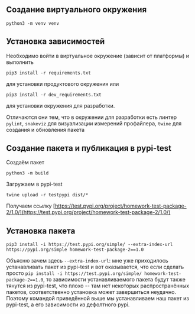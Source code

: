 ## Создание виртуального окружения

```shell
python3 -m venv venv
```

## Установка зависимостей

Необходимо войти в виртуальное окружение (зависит от платформы) и выполнить

```shell
pip3 install -r requirements.txt   
```

для установки продуктового окружения или

```shell
pip3 install -r dev_requirements.txt   
```

для установки окружения для разработки.

Отличаются они тем, что в окружении для разработки есть линтер `pylint`, `snakeviz` для визуализации измерений
профайлера, `twine` для создания и обновления пакета

## Создание пакета и публикация в pypi-test

Создаём пакет

```shell
python3 -m build
```

Загружаем в pypi-test

```shell
twine upload -r testpypi dist/*
```

Получаем ссылку
[https://test.pypi.org/project/homework-test-package-2/1.0/](https://test.pypi.org/project/homework-test-package-2/1.0/)

## Установка пакета

```shell
pip3 install -i https://test.pypi.org/simple/ --extra-index-url https://pypi.org/simple homework-test-package-2==1.0
```

Объясню зачем здесь `--extra-index-url`: мне уже приходилось устанавливать пакет из pypi-test и вот оказывается, что
если сделать просто `pip install -i https://test.pypi.org/simple/ homework-test-package-2==1.0`, то зависимости устанавливаемого
пакета будут также тянутся из pypi-test, что плохо -- там нет некоторых распространённых пакетов, соответственно установка
может завершиться неудачно. Поэтому командой приведённой выше мы устанавливаем наш пакет из pypi-test, а его зависимости из
дефолтного pypi.